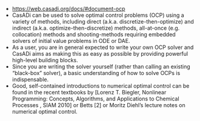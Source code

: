 - https://web.casadi.org/docs/#document-ocp
- CasADi can be used to solve optimal control problems (OCP) using a variety of methods, including direct (a.k.a. discretize-then-optimize) and indirect (a.k.a. optimize-then-discretize) methods, all-at-once (e.g. collocation) methods and shooting-methods requiring embedded solvers of initial value problems in ODE or DAE.
- As a user, you are in general expected to write your own OCP solver and CasADi aims as making this as easy as possible by providing powerful high-level building blocks.
- Since you are writing the solver yourself (rather than calling an existing “black-box” solver), a basic understanding of how to solve OCPs is indispensable.
- Good, self-contained introductions to numerical optimal control can be found in the recent textbooks by  [Lorenz T. Biegler, Nonlinear Programming: Concepts, Algorithms, and Applications to Chemical Processes , SIAM 2010]
   or Betts 
  [2] or Moritz Diehl’s lecture notes on numerical optimal control.